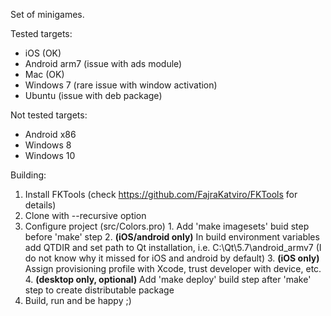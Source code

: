 Set of minigames.

Tested targets:
  - iOS (OK)
  - Android arm7 (issue with ads module)
  - Mac (OK)
  - Windows 7 (rare issue with window activation)
  - Ubuntu (issue with deb package)

Not tested targets:
  - Android x86
  - Windows 8
  - Windows 10

Building:

  1. Install FKTools (check https://github.com/FajraKatviro/FKTools for details)
  2. Clone with --recursive option
  3. Configure project (src/Colors.pro)
    1. Add 'make imagesets' buid step before 'make' step
    2. **(iOS/android only)** In build environment variables add QTDIR and set path to Qt installation, i.e. C:\Qt\5.7\android_armv7 (I do not know why it missed for iOS and android by default)
    3. **(iOS only)** Assign provisioning profile with Xcode, trust developer with device, etc.
    4. **(desktop only, optional)** Add 'make deploy' build step after 'make' step to create distributable package
  4. Build, run and be happy ;)
